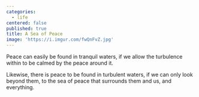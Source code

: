 ```yaml
---
categories:
  - life
centered: false
published: true
title: A Sea of Peace
image: 'https://i.imgur.com/fwQnFvZ.jpg'
---
```

Peace can easily be found
in tranquil waters,
if we allow the turbulence within
to be calmed 
by the peace around it.

Likewise,
there is peace to be found
in turbulent waters,
if we can only look beyond them,
to the sea of peace
that surrounds them
and us, and everything.
